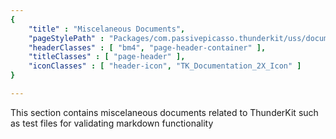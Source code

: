 ```yaml
---
{
	"title" : "Miscelaneous Documents",
	"pageStylePath" : "Packages/com.passivepicasso.thunderkit/uss/documentation_style.uss",
	"headerClasses" : [ "bm4", "page-header-container" ],
	"titleClasses" : [ "page-header" ],
	"iconClasses" : [ "header-icon", "TK_Documentation_2X_Icon" ]
}

---
```


This section contains miscelaneous documents related to ThunderKit such as test files for validating markdown functionality
